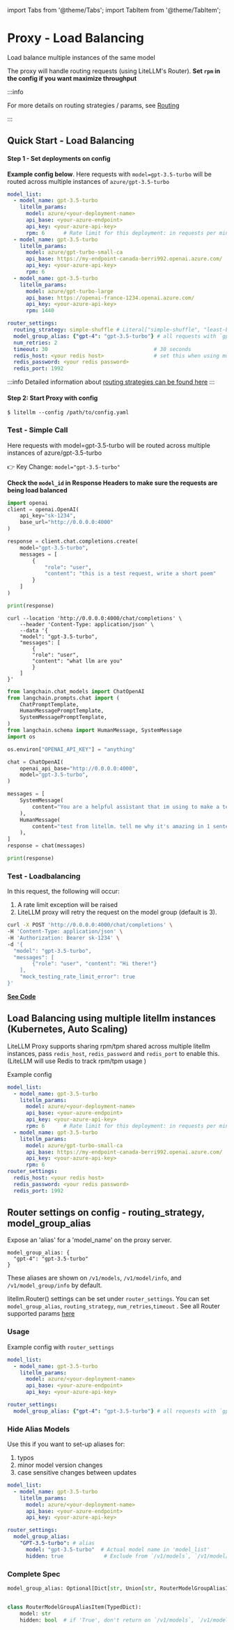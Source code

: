 import Tabs from '@theme/Tabs';
import TabItem from '@theme/TabItem';

# Proxy - Load Balancing
Load balance multiple instances of the same model

The proxy will handle routing requests (using LiteLLM's Router). **Set `rpm` in the config if you want maximize throughput**


:::info

For more details on routing strategies / params, see [Routing](../routing.md)

:::

## Quick Start - Load Balancing
#### Step 1 - Set deployments on config

**Example config below**. Here requests with `model=gpt-3.5-turbo` will be routed across multiple instances of `azure/gpt-3.5-turbo`
```yaml
model_list:
  - model_name: gpt-3.5-turbo
    litellm_params:
      model: azure/<your-deployment-name>
      api_base: <your-azure-endpoint>
      api_key: <your-azure-api-key>
      rpm: 6      # Rate limit for this deployment: in requests per minute (rpm)
  - model_name: gpt-3.5-turbo
    litellm_params:
      model: azure/gpt-turbo-small-ca
      api_base: https://my-endpoint-canada-berri992.openai.azure.com/
      api_key: <your-azure-api-key>
      rpm: 6
  - model_name: gpt-3.5-turbo
    litellm_params:
      model: azure/gpt-turbo-large
      api_base: https://openai-france-1234.openai.azure.com/
      api_key: <your-azure-api-key>
      rpm: 1440

router_settings:
  routing_strategy: simple-shuffle # Literal["simple-shuffle", "least-busy", "usage-based-routing","latency-based-routing"], default="simple-shuffle"
  model_group_alias: {"gpt-4": "gpt-3.5-turbo"} # all requests with `gpt-4` will be routed to models with `gpt-3.5-turbo`
  num_retries: 2
  timeout: 30                                  # 30 seconds
  redis_host: <your redis host>                # set this when using multiple litellm proxy deployments, load balancing state stored in redis
  redis_password: <your redis password>
  redis_port: 1992
```

:::info
Detailed information about [routing strategies can be found here](../routing)
:::

#### Step 2: Start Proxy with config

```shell
$ litellm --config /path/to/config.yaml
```

### Test - Simple Call

Here requests with model=gpt-3.5-turbo will be routed across multiple instances of azure/gpt-3.5-turbo

👉 Key Change: `model="gpt-3.5-turbo"`

**Check the `model_id` in Response Headers to make sure the requests are being load balanced**

<Tabs>

<TabItem value="openai" label="OpenAI Python v1.0.0+">

```python
import openai
client = openai.OpenAI(
    api_key="sk-1234",
    base_url="http://0.0.0.0:4000"
)

response = client.chat.completions.create(
    model="gpt-3.5-turbo",
    messages = [
        {
            "role": "user",
            "content": "this is a test request, write a short poem"
        }
    ]
)

print(response)
```
</TabItem>

<TabItem value="Curl" label="Curl Request">

```shell
curl --location 'http://0.0.0.0:4000/chat/completions' \
    --header 'Content-Type: application/json' \
    --data '{
    "model": "gpt-3.5-turbo",
    "messages": [
        {
        "role": "user",
        "content": "what llm are you"
        }
    ]
}'
```
</TabItem>
<TabItem value="langchain" label="Langchain">

```python
from langchain.chat_models import ChatOpenAI
from langchain.prompts.chat import (
    ChatPromptTemplate,
    HumanMessagePromptTemplate,
    SystemMessagePromptTemplate,
)
from langchain.schema import HumanMessage, SystemMessage
import os 

os.environ["OPENAI_API_KEY"] = "anything"

chat = ChatOpenAI(
    openai_api_base="http://0.0.0.0:4000",
    model="gpt-3.5-turbo",
)

messages = [
    SystemMessage(
        content="You are a helpful assistant that im using to make a test request to."
    ),
    HumanMessage(
        content="test from litellm. tell me why it's amazing in 1 sentence"
    ),
]
response = chat(messages)

print(response)
```

</TabItem>

</Tabs>


### Test - Loadbalancing

In this request, the following will occur:
1. A rate limit exception will be raised 
2. LiteLLM proxy will retry the request on the model group (default is 3).

```bash
curl -X POST 'http://0.0.0.0:4000/chat/completions' \
-H 'Content-Type: application/json' \
-H 'Authorization: Bearer sk-1234' \
-d '{
  "model": "gpt-3.5-turbo",
  "messages": [
        {"role": "user", "content": "Hi there!"}
    ],
    "mock_testing_rate_limit_error": true
}'
```

[**See Code**](https://github.com/BerriAI/litellm/blob/6b8806b45f970cb2446654d2c379f8dcaa93ce3c/litellm/router.py#L2535)


## Load Balancing using multiple litellm instances (Kubernetes, Auto Scaling)

LiteLLM Proxy supports sharing rpm/tpm shared across multiple litellm instances, pass `redis_host`, `redis_password` and `redis_port` to enable this. (LiteLLM will use Redis to track rpm/tpm usage )

Example config

```yaml
model_list:
  - model_name: gpt-3.5-turbo
    litellm_params:
      model: azure/<your-deployment-name>
      api_base: <your-azure-endpoint>
      api_key: <your-azure-api-key>
      rpm: 6      # Rate limit for this deployment: in requests per minute (rpm)
  - model_name: gpt-3.5-turbo
    litellm_params:
      model: azure/gpt-turbo-small-ca
      api_base: https://my-endpoint-canada-berri992.openai.azure.com/
      api_key: <your-azure-api-key>
      rpm: 6
router_settings:
  redis_host: <your redis host>
  redis_password: <your redis password>
  redis_port: 1992
```

## Router settings on config - routing_strategy, model_group_alias

Expose an 'alias' for a 'model_name' on the proxy server. 

```
model_group_alias: {
  "gpt-4": "gpt-3.5-turbo"
}
```

These aliases are shown on `/v1/models`, `/v1/model/info`, and `/v1/model_group/info` by default.

litellm.Router() settings can be set under `router_settings`. You can set `model_group_alias`, `routing_strategy`, `num_retries`,`timeout` . See all Router supported params [here](https://github.com/BerriAI/litellm/blob/1b942568897a48f014fa44618ec3ce54d7570a46/litellm/router.py#L64)



### Usage

Example config with `router_settings`

```yaml
model_list:
  - model_name: gpt-3.5-turbo
    litellm_params:
      model: azure/<your-deployment-name>
      api_base: <your-azure-endpoint>
      api_key: <your-azure-api-key>

router_settings:
  model_group_alias: {"gpt-4": "gpt-3.5-turbo"} # all requests with `gpt-4` will be routed to models 
```

### Hide Alias Models 

Use this if you want to set-up aliases for:

1. typos
2. minor model version changes
3. case sensitive changes between updates

```yaml
model_list:
  - model_name: gpt-3.5-turbo
    litellm_params:
      model: azure/<your-deployment-name>
      api_base: <your-azure-endpoint>
      api_key: <your-azure-api-key>

router_settings:
  model_group_alias:
    "GPT-3.5-turbo": # alias
      model: "gpt-3.5-turbo"  # Actual model name in 'model_list'
      hidden: true             # Exclude from `/v1/models`, `/v1/model/info`, `/v1/model_group/info`
```

### Complete Spec 

```python
model_group_alias: Optional[Dict[str, Union[str, RouterModelGroupAliasItem]]] = {}


class RouterModelGroupAliasItem(TypedDict):
    model: str
    hidden: bool  # if 'True', don't return on `/v1/models`, `/v1/model/info`, `/v1/model_group/info`
```